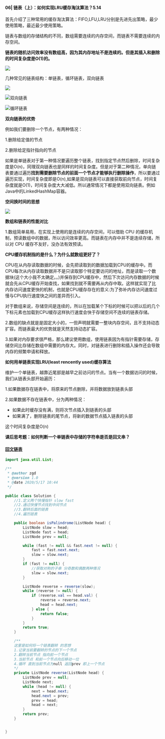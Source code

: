 #### 06| 链表（上）：如何实现LRU缓存淘汰算法？5.14

首先介绍了三种常用的缓存淘汰算法：FIFO,LFU,LRU分别是先进先出策略，最少使用策略，最近最少使用策略。

链表与数组的存储结构的不同，数组需要连续的内存空间，而链表不需要连续的内存空间。

**链表的随机访问效率没有数组高，因为其内存地址不是连续的。但是其插入和删除的时间复杂度是O(1)的。**

![](https://static001.geekbang.org/resource/image/d5/cd/d5d5bee4be28326ba3c28373808a62cd.jpg)

几种常见的链表结构：单链表，循环链表，双向链表

![](https://static001.geekbang.org/resource/image/b9/eb/b93e7ade9bb927baad1348d9a806ddeb.jpg)

![双向链表](https://static001.geekbang.org/resource/image/86/55/86cb7dc331ea958b0a108b911f38d155.jpg)

![循环链表](https://static001.geekbang.org/resource/image/cb/0b/cbc8ab20276e2f9312030c313a9ef70b.jpg)

**双向链表的优势**

例如我们要删除一个节点，有两种情况：

1.删除给定值的节点

2.删除给定指针指向的节点

如果是单链表对于第一种情况要遍历整个链表，找到指定节点然后删除，时间复杂度是O(n)，同理双向链表也是同样的时间复杂度。但是对于第二种情况，单向链表要通过遍历**找到需要删除节点的前面一个节点才能够执行删除操作**，所以要通过遍历实现，时间复杂度即是O(n),如果是双向链表可以直接获取前向节点，时间复杂度就是O(1)，时间复杂度大大减低。所以通常情况下都是使用双向链表。例如Java中的LinkedHashMap容器。

**空间换时间的思想**

![](https://static001.geekbang.org/resource/image/45/17/452e943788bdeea462d364389bd08a17.jpg)

**数组和链表的性能对比**

1.数组简单易用，在实现上使用的是连续的内存空间，可以借助 CPU 的缓存机制，预读数组中的数据，所以访问效率更高。而链表在内存中并不是连续存储，所以对 CPU 缓存不友好，没办法有效预读。

**CPU缓存机制指的是什么？为什么就数组更好了？**

CPU在从内存读取数据的时候，会先把读取到的数据加载到CPU的缓存中。而CPU每次从内存读取数据并不是只读取那个特定要访问的地址，而是读取一个数据块(这个大小我不太确定。。)并保存到CPU缓存中，然后下次访问内存数据的时候就会先从CPU缓存开始查找，如果找到就不需要再从内存中取。这样就实现了比内存访问速度更快的机制，也就是CPU缓存存在的意义:为了弥补内存访问速度过慢与CPU执行速度快之间的差异而引入。

对于数组来说，存储空间是连续的，所以在加载某个下标的时候可以把以后的几个下标元素也加载到CPU缓存这样执行速度会快于存储空间不连续的链表存储。

2.数组的缺点就是是固定大小的，一但声明就需要一整块内存空间，且不支持动态扩容。而链表最大的优势就是天然支持动态扩容。

3.如果对内存要求很严格，那么建议使用数组，使用链表因为有指针需要存储，存储空间比存储在数组中需要的内存大。同时，对链表进行删除和插入操作还会导致内存的频繁申请和释放。

**如何用单链表实现LRU(least rencently used)缓存算法**

维护一个单链表，越靠近尾部是越早之前访问的节点。当有一个数据访问的时候，我们从链表头部开始遍历：

1.如果数据存在链表中，将原来的节点删除，并将数据放到链表头部

2.如果数据不存在链表中，分为两种情况：

- 如果此时缓存没有满，则将次节点插入到链表的头部
- 如果满了，删除链表的尾节点，将新的数据节点插入链表的头部

这个时间复杂度是O(n)

**课后思考题：如何判断一个单链表中存储的字符串是否是回文串？**

#### [回文链表](https://leetcode-cn.com/problems/palindrome-linked-list/)

```java
import java.util.List;

/**
 * @author zgd
 * @version 1.0
 * @date 2020/5/17 10:44
 */

public class Solution {
    //1.定义两个快慢指针 slow fast
    //2.通过快慢节点找到中间节点
    //3.翻转后面的链表
    //4.遍历链表

    public boolean isPalindrome(ListNode head) {
        ListNode slow = head;
        ListNode fast = head;
        ListNode prev = null;

        while (fast != null && fast.next != null) {
            fast = fast.next.next;
            slow = slow.next;
        }
        if (fast != null) {
            //获取对称的子串 分奇数和偶数两种情况
            slow = slow.next;
        }

        ListNode reverse = reverse(slow);
        while (reverse != null) {
            if (reverse.val == head.val) {
                reverse = reverse.next;
                head = head.next;
            } else {
                return false;
            }
        }
        return true;
    }

    /**
    这里是如何将一个链表翻转 的思想 
    1.记录当前要翻转的节点的下一个节点
    2.翻转当前节点 指向前一个节点
    3.当前节点 和前一个节点向后移动一位
    4.循环 直到当前节点为null 返回prev 即上一个节点
    */
    private ListNode reverse(ListNode head) {
        ListNode prev = null;
        ListNode next;
        while (head != null) {
            next = head.next;
            head.next = prev;
            prev = head;
            head = next;
        }
        return prev;
    }


}

```

